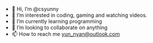 - 👋 Hi, I’m @csyunny
- 👀 I’m interested in coding, gaming and watching videos.
- 🌱 I’m currently learning programming
- 💞️ I’m looking to collaborate on anything
- 📫 How to reach me yun_nyan@outlook.com

<!---
csyunny/csyunny is a ✨ special ✨ repository because its `README.md` (this file) appears on your GitHub profile.
You can click the Preview link to take a look at your changes.
--->
